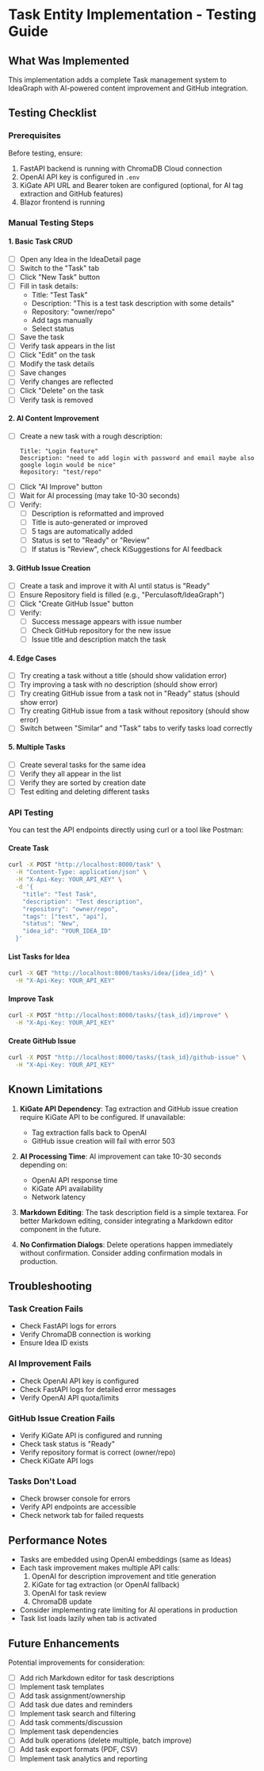 # Task Entity Implementation - Testing Guide

## What Was Implemented

This implementation adds a complete Task management system to IdeaGraph with AI-powered content improvement and GitHub integration.

## Testing Checklist

### Prerequisites
Before testing, ensure:
1. FastAPI backend is running with ChromaDB Cloud connection
2. OpenAI API key is configured in `.env`
3. KiGate API URL and Bearer token are configured (optional, for AI tag extraction and GitHub features)
4. Blazor frontend is running

### Manual Testing Steps

#### 1. Basic Task CRUD
- [ ] Open any Idea in the IdeaDetail page
- [ ] Switch to the "Task" tab
- [ ] Click "New Task" button
- [ ] Fill in task details:
  - Title: "Test Task"
  - Description: "This is a test task description with some details"
  - Repository: "owner/repo"
  - Add tags manually
  - Select status
- [ ] Save the task
- [ ] Verify task appears in the list
- [ ] Click "Edit" on the task
- [ ] Modify the task details
- [ ] Save changes
- [ ] Verify changes are reflected
- [ ] Click "Delete" on the task
- [ ] Verify task is removed

#### 2. AI Content Improvement
- [ ] Create a new task with a rough description:
  ```
  Title: "Login feature"
  Description: "need to add login with password and email maybe also google login would be nice"
  Repository: "test/repo"
  ```
- [ ] Click "AI Improve" button
- [ ] Wait for AI processing (may take 10-30 seconds)
- [ ] Verify:
  - [ ] Description is reformatted and improved
  - [ ] Title is auto-generated or improved
  - [ ] 5 tags are automatically added
  - [ ] Status is set to "Ready" or "Review"
  - [ ] If status is "Review", check KiSuggestions for AI feedback

#### 3. GitHub Issue Creation
- [ ] Create a task and improve it with AI until status is "Ready"
- [ ] Ensure Repository field is filled (e.g., "Perculasoft/IdeaGraph")
- [ ] Click "Create GitHub Issue" button
- [ ] Verify:
  - [ ] Success message appears with issue number
  - [ ] Check GitHub repository for the new issue
  - [ ] Issue title and description match the task

#### 4. Edge Cases
- [ ] Try creating a task without a title (should show validation error)
- [ ] Try improving a task with no description (should show error)
- [ ] Try creating GitHub issue from a task not in "Ready" status (should show error)
- [ ] Try creating GitHub issue from a task without repository (should show error)
- [ ] Switch between "Similar" and "Task" tabs to verify tasks load correctly

#### 5. Multiple Tasks
- [ ] Create several tasks for the same idea
- [ ] Verify they all appear in the list
- [ ] Verify they are sorted by creation date
- [ ] Test editing and deleting different tasks

### API Testing

You can test the API endpoints directly using curl or a tool like Postman:

#### Create Task
```bash
curl -X POST "http://localhost:8000/task" \
  -H "Content-Type: application/json" \
  -H "X-Api-Key: YOUR_API_KEY" \
  -d '{
    "title": "Test Task",
    "description": "Test description",
    "repository": "owner/repo",
    "tags": ["test", "api"],
    "status": "New",
    "idea_id": "YOUR_IDEA_ID"
  }'
```

#### List Tasks for Idea
```bash
curl -X GET "http://localhost:8000/tasks/idea/{idea_id}" \
  -H "X-Api-Key: YOUR_API_KEY"
```

#### Improve Task
```bash
curl -X POST "http://localhost:8000/tasks/{task_id}/improve" \
  -H "X-Api-Key: YOUR_API_KEY"
```

#### Create GitHub Issue
```bash
curl -X POST "http://localhost:8000/tasks/{task_id}/github-issue" \
  -H "X-Api-Key: YOUR_API_KEY"
```

## Known Limitations

1. **KiGate API Dependency**: Tag extraction and GitHub issue creation require KiGate API to be configured. If unavailable:
   - Tag extraction falls back to OpenAI
   - GitHub issue creation will fail with error 503

2. **AI Processing Time**: AI improvement can take 10-30 seconds depending on:
   - OpenAI API response time
   - KiGate API availability
   - Network latency

3. **Markdown Editing**: The task description field is a simple textarea. For better Markdown editing, consider integrating a Markdown editor component in the future.

4. **No Confirmation Dialogs**: Delete operations happen immediately without confirmation. Consider adding confirmation modals in production.

## Troubleshooting

### Task Creation Fails
- Check FastAPI logs for errors
- Verify ChromaDB connection is working
- Ensure Idea ID exists

### AI Improvement Fails
- Check OpenAI API key is configured
- Check FastAPI logs for detailed error messages
- Verify OpenAI API quota/limits

### GitHub Issue Creation Fails
- Verify KiGate API is configured and running
- Check task status is "Ready"
- Verify repository format is correct (owner/repo)
- Check KiGate API logs

### Tasks Don't Load
- Check browser console for errors
- Verify API endpoints are accessible
- Check network tab for failed requests

## Performance Notes

- Tasks are embedded using OpenAI embeddings (same as Ideas)
- Each task improvement makes multiple API calls:
  1. OpenAI for description improvement and title generation
  2. KiGate for tag extraction (or OpenAI fallback)
  3. OpenAI for task review
  4. ChromaDB update
- Consider implementing rate limiting for AI operations in production
- Task list loads lazily when tab is activated

## Future Enhancements

Potential improvements for consideration:
- [ ] Add rich Markdown editor for task descriptions
- [ ] Implement task templates
- [ ] Add task assignment/ownership
- [ ] Add task due dates and reminders
- [ ] Implement task search and filtering
- [ ] Add task comments/discussion
- [ ] Implement task dependencies
- [ ] Add bulk operations (delete multiple, batch improve)
- [ ] Add task export formats (PDF, CSV)
- [ ] Implement task analytics and reporting
